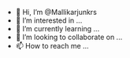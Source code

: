 - 👋 Hi, I’m @Mallikarjunkrs
- 👀 I’m interested in ...
- 🌱 I’m currently learning ...
- 💞️ I’m looking to collaborate on ...
- 📫 How to reach me ...

<!---
Mallikarjunkrs/Mallikarjunkrs is a ✨ special ✨ repository because its `README.md` (this file) appears on your GitHub profile.
You can click the Preview link to take a look at your changes.
--->
